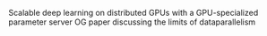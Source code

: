 Scalable deep learning on distributed GPUs with a GPU-specialized parameter server
OG paper discussing the limits of dataparallelism